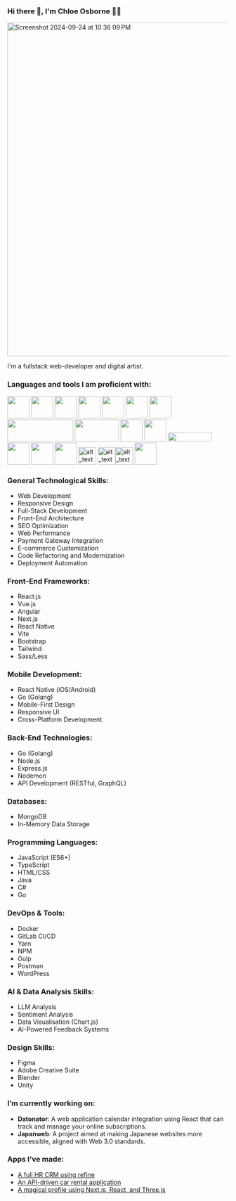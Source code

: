 ### Hi there 👋, I'm Chloe Osborne 👩‍💻

<img width="759" alt="Screenshot 2024-09-24 at 10 36 09 PM" src="https://github.com/user-attachments/assets/e90c69e0-ee2d-4bc7-9988-afa3669966ca">

I'm a fullstack web-developer and digital artist.

### Languages and tools I am proficient with: 
<img src="https://upload.wikimedia.org/wikipedia/commons/9/98/WordPress_blue_logo.svg" width="50" height="50"> <img src="https://upload.wikimedia.org/wikipedia/commons/6/6a/JavaScript-logo.png" width="50" height="50"> <img src="https://upload.wikimedia.org/wikipedia/commons/a/a7/React-icon.svg" width="50" height="50"> <img src="https://upload.wikimedia.org/wikipedia/commons/d/d9/Node.js_logo.svg" width="50" height="50"> <img src="https://www.svgrepo.com/show/303440/gulp-logo.svg" width="50" height="50"> <img src="https://cdn.worldvectorlogo.com/logos/next-js.svg" width="50" height="50"> <img src="https://upload.wikimedia.org/wikipedia/commons/3/3f/Three.js_Icon.svg" width="50" height="50"> <img src="https://upload.wikimedia.org/wikipedia/en/5/5a/MongoDB_Fores-Green.svg" width="150" height="50"> <img src="https://upload.wikimedia.org/wikipedia/commons/c/c2/Postman_%28software%29.png" width="100" height="50"> <img src="https://upload.wikimedia.org/wikipedia/commons/d/db/Npm-logo.svg" width="50" height="50"> <img src="https://seeklogo.com/images/Y/yarn-logo-F5E7A65FA2-seeklogo.com.png" width="50" height="50"> <img src="https://upload.wikimedia.org/wikipedia/en/thumb/c/c8/Atlassian.svg/1920px-Atlassian.svg.png" width="100" height="20"> <img src="https://upload.wikimedia.org/wikipedia/commons/3/33/Figma-logo.svg" width="50" height="50"> <img src="https://upload.wikimedia.org/wikipedia/commons/f/fb/Adobe_Illustrator_CC_icon.svg" width="50" height="50"> <img src="https://upload.wikimedia.org/wikipedia/commons/4/4c/Typescript_logo_2020.svg" width="50" height="50"> <img alt="alt_text" width="40px" src="https://upload.wikimedia.org/wikipedia/commons/3/30/Redux_Logo.png" /> <img alt="alt_text" width="40px" src="https://upload.wikimedia.org/wikipedia/commons/f/f1/Vitejs-logo.svg" /><img alt="alt_text" width="40px" src="https://upload.wikimedia.org/wikipedia/commons/9/95/Vue.js_Logo_2.svg" /> <img src="https://upload.wikimedia.org/wikipedia/commons/0/05/Go_Logo_Blue.svg" width="50" height="50"> <img>

### General Technological Skills:
- Web Development
- Responsive Design
- Full-Stack Development
- Front-End Architecture
- SEO Optimization
- Web Performance
- Payment Gateway Integration
- E-commerce Customization
- Code Refactoring and Modernization
- Deployment Automation

### Front-End Frameworks:
- React.js
- Vue.js
- Angular
- Next.js
- React Native
- Vite
- Bootstrap
- Tailwind
- Sass/Less

### Mobile Development:
- React Native (iOS/Android)
-  Go (Golang)
- Mobile-First Design
- Responsive UI
- Cross-Platform Development

### Back-End Technologies:
- Go (Golang)
- Node.js
- Express.js
- Nodemon
- API Development (RESTful, GraphQL)

### Databases:
- MongoDB
- In-Memory Data Storage

### Programming Languages:
- JavaScript (ES6+)
- TypeScript
- HTML/CSS
- Java
- C#
- Go

### DevOps & Tools:
- Docker
- GitLab CI/CD
- Yarn
- NPM
- Gulp
- Postman
- WordPress

### AI & Data Analysis Skills:
- LLM Analysis
- Sentiment Analysis
- Data Visualisation (Chart.js)
- AI-Powered Feedback Systems

### Design Skills:
- Figma
- Adobe Creative Suite
- Blender
- Unity

### I’m currently working on:
- **Datonator**: A web application calendar integration using React that can track and manage your online subscriptions.
- **Japanweb**: A project aimed at making Japanese websites more accessible, aligned with Web 3.0 standards.

### Apps I’ve made:
- [A full HR CRM using refine](https://crm-react-app-refine.vercel.app)
- [An API-driven car rental application](https://new-car-api.vercel.app/)
- [A magical profile using Next.js, React, and Three.js](https://magical-portfolio-main.vercel.app/)

